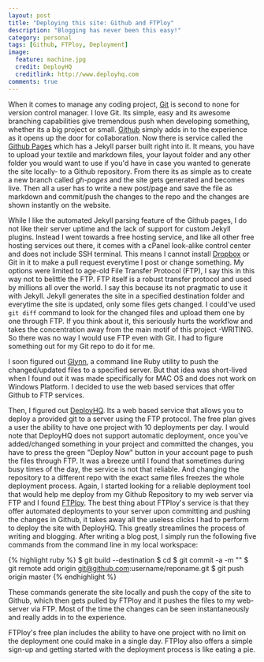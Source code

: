 ```yaml
---
layout: post
title: "Deploying this site: Github and FTPloy"
description: "Blogging has never been this easy!"
category: personal
tags: [Github, FTPloy, Deployment]
image:
  feature: machine.jpg
  credit: DeployHQ
  creditlink: http://www.deployhq.com
comments: true
---
```

When it comes to manage any coding project, [Git](http://git-scm.com/) is second to none for version control manager. I love Git. Its simple, easy and its awesome branching capabilities give tremendous push when developing something, whether its a big project or small. [Github](http://github.com) simply adds in to the experience as it opens up the door for collaboration. Now there is service called the [Github Pages](http://pages.github.com/) which has a Jekyll parser built right into it. It means, you have to upload your textile and markdown files, your layout folder and any other folder you would want to use if you'd have in case you wanted to generate the site locally- to a Github repository. From there its as simple as to create a new branch called *gh-pages* and the site gets generated and becomes live. Then all a user has to write a new post/page and save the file as markdown and commit/push the changes to the repo and the changes are shown instantly on the website.

While I like the automated Jekyll parsing feature of the Github pages, I do not like their server uptime and the lack of support for custom Jekyll plugins. Instead I went towards a free hosting service, and like all other free hosting services out there, it comes with a cPanel look-alike control center and does not include SSH terminal. This means I cannot install [Dropbox](http://dropbox.com) or Git in it to make a pull request everytime I post or change something. My options were limited to age-old File Transfer Protocol (FTP), I say this in this way not to belittle the FTP. FTP itself is a robust transfer protocol and used by millions all over the world. I say this because its not pragmatic to use it with Jekyll. Jekyll generates the site in a specified destination folder and everytime the site is updated, only some files gets changed. I could've used `git diff` command to look for the changed files and upload them one by one through FTP. If you think about it, this seriously hurts the workflow and takes the concentration away from the main motif of this project -WRITING. So there was no way I would use FTP even with Git. I had to figure something out for my Git repo to do it for me.

I soon figured out [Glynn](https://github.com/dmathieu/glynn‎), a command line Ruby utility to push the changed/updated files to a specified server. But that idea was short-lived when I found out it was made specifically for MAC OS and does not work on Windows Platform. I decided to use the web based services that offer Github to FTP services.

Then, I figured out [DeployHQ](http://deployhq.com). Its a web based service that allows you to deploy a provided git to a server using the FTP protocol. The free plan gives a user the ability to have one project with 10 deployments per day. I would note that DeployHQ does not support automatic deployment, once you've added/changed something in your project and committed the changes, you have to press the green "Deploy Now" button in your account page to push the files through FTP. It was a breeze until I found that sometimes during busy times of the day, the service is not that reliable. And changing the repository to a different repo with the exact same files freezes the whole deployment process. Again, I started looking for a reliable deployment tool that would help me deploy from my Github Repository to my web server via FTP and I found  [FTPloy](http://www.ftploy.com). The best thing about FTPloy's service is that they offer automated deployments to your server upon committing and pushing the changes in Github, it takes away all the useless clicks I had to perform to deploy the site with DeployHQ. This greatly streamlines the process of writing and blogging. After writing a blog post, I simply run the following five commands from the command line in my local workspace:  

{% highlight ruby %}
$ git build --destination <destionation>
$ cd <destination>
$ git commit -a -m "<Commit Message>"
$ git remote add origin git@github.com:username/reponame.git
$ git push origin master
{% endhighlight %}  

These commands generate the site locally and push the copy of the site to Github, which then gets pulled by FTPloy and it pushes the files to my web-server via FTP. Most of the time the changes can be seen instantaneously and really adds in to the experience.

FTPloy's free plan includes the ability to have one project with no limit on the deployment one could make in a single day. FTPloy also offers a simple sign-up and getting started with the deployment process is like eating a pie.